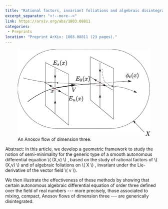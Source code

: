 ```yaml
---
title: "Rational factors, invariant foliations and algebraic disintegration of compact mixing Anosov flows of dimension 3"
excerpt_separator: "<!--more-->"
link: https://arxiv.org/abs/1803.08811
categories:
 - Preprints
location: "Preprint ArXiv: 1803.08811 (23 pages)."
---
```


<figure>
    <a href="/assets/images/Anosov.png"><img src="/assets/images/Anosov.png"></a>
    <figcaption>An Anosov flow of dimension three.</figcaption>
</figure>

Abstract: In this article, we develop a geometric framework to study the notion of semi-minimality for the generic type of a smooth autonomous differential equation  \\( (X,v) \\) , based on the study of rational factors of   \\( (X,v) \\) and of algebraic foliations on  \\( X \\) , invariant under the Lie-derivative of the vector field \\( v \\).


We then illustrate the effectiveness of these methods by showing that certain autonomous algebraic differential equation of order three defined over the field of real numbers --- more precisely, those associated to mixing, compact, Anosov flows of dimension three --- are generically disintegrated.


